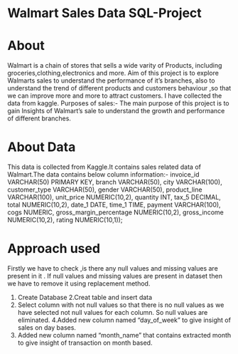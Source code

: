 # Walmart Sales Data SQL-Project

# About
Walmart is a chain of stores that sells a wide varity of 
Products, including groceries,clothing,electronics and more. Aim of this project is to explore Walmarts sales to understand the performance of it’s branches, also to understand the trend of different products and customers behaviour ,so that we can improve more and more to attract customers. I have collected the data from kaggle.
Purposes of sales:- The main purpose of this project is to gain 
Insights of Walmart’s sale to understand the growth and performance of different branches.
# About Data
This data is collected from Kaggle.It contains sales related data of Walmart.The data contains below column information:- 
   invoice_id VARCHAR(50) PRIMARY KEY,
	 branch  VARCHAR(50),
	 city  VARCHAR(100),
	 customer_type  VARCHAR(50),
	 gender  VARCHAR(50),
	 product_line  VARCHAR(100),
	 unit_price  NUMERIC(10,2),
	 quantity  INT,
	 tax_5	DECIMAL,
	 total  NUMERIC(10,2),
	 date_1  DATE,
	 time_1  TIME,
	 payment  VARCHAR(100),
	 cogs  NUMERIC,
	 gross_margin_percentage  NUMERIC(10,2),
	 gross_income NUMERIC(10,2),
	 rating NUMERIC(10,1));
  # Approach used
  Firstly we have to check ,is there  any null values and missing values are present in it . If  null values and missing values  are present in dataset then we have to remove it using replacement method.
1. Create Database
2.Creat table and insert data
3. Select column with not null values so that  there is no null values as we have selected not null values for each column. So null values are eliminated.
4.Added new column named “day_of_week”  to give insight of sales on day bases.
5. Added new column named  “month_name” that contains extracted month to give insight of 
   transaction on month based.


